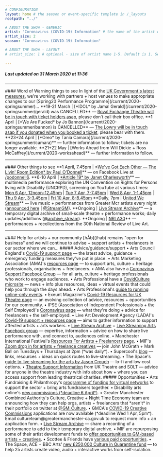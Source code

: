```yaml
---
# CONFIGURATION
layout: home # the season or event-specific template in /_layouts
rootpath: "../"

# ABOUT THE SHOW - GENERIC
artist: "Coronavirus (COVID-19) Information" # the name of the artist or company
artist_size: 2
season: "Coronavirus (COVID-19) Information"

# ABOUT THE SHOW - LAYOUT
# artist_size: 1 # optional - size of artist name 1-5. Default is 1. Set longer names to lower values

---
```

##### *Last updated on 31 March 2020 at 11:36*        
<hr>          
#### Word of Warning things to see         
In light of the <a href="http://www.gov.uk/coronavirus" target="_blank">UK Government's latest measures</a>, we're working with partners + host venues to make appropriate changes to our [Spring20 Performance Programme](/current/2020-springsummer)…                
**19-21 March | [*IDOL* by Jamal Gerald](/current/2020-springsummer/gerald) was CANCELLED** — <a href="http://www.royalexchange.co.uk/the-royal-exchange-theatre-suspension-of-activity-from-5pm-on-tuesday-17-march" target="_blank">Royal Exchange Theatre will be in touch with ticket holders asap</a>, please don't call their box office.          
**1 April | [*We Are Fucked* by Jo Bannon](/current/2020-springsummer/bannon) is CANCELLED** — <a href="http://thelowry.com/coronavirus" target="_blank">The Lowry will be in touch asap if you donated when you booked a ticket</a>, please bear with them.         
**23+24 April | [*Oreo* by Tania Camara](/current/2020-springsummer/camara)** — further information to follow; tickets are no longer available.       
**21+22 May | [Works Ahead from Will Dickie + Ross McCaffrey](/current/2020-worksahead)** — further information to follow.        
<hr>          
#### Other things to see         
**1 April, 7.45pm | <a href="http://www.facebook.com/events/3170120296332074" target="_blank">*We've Got Each Other — The Livin' Room Edition* by Paul O'Donnell</a>** — on Facebook Live at <a href="http://www.facebook.com/podonnell6" target="_blank">/podonnell6</a>.        
**6-10 April | <a href="http://facebook.com/events/3546308572110271" target="_blank">*Article 19* by Janet Charlesworth</a>** 
— multimedia performance exploring the UN Convention on Rights for Persons living with Disability (UNCRPD), screening on YouTube at various times: <a href="http://youtu.be/lJ0qvREVAsw" target="_blank">Mon 6 Apr, 12noon-12.45pm</a> | <a href="http://youtu.be/8GyDaO4_0pU" target="_blank">Tue 7 Apr, 7-7.45pm</a> | <a href="http://youtu.be/rMyOeayO_G0" target="_blank">Wed 8 Apr, 1-1.45pm</a> | <a href="http://youtu.be/xd7SMC7yc68" target="_blank">Thu 9 Apr, 3-3.45pm</a> | <a href="http://youtu.be/SoRl4fJ8x7g" target="_blank">Fri 10 Apr, 8-8.45pm</a>        
**Daily, 7pm | <a href="http://unitedwestream.co.uk" target="_blank">United We Stream</a>** — live music + performances from Greater Mcr artists every night (<a href="http://www.greatermanchester-ca.gov.uk/news/united-we-stream-to-broadcast-greater-manchester-culture-to-homes-around-the-world" target="_blank">announced here</a> | <a href="http://twitter.com/StreamGm" target="_blank">@StreamGM</a>).        
**Ongoing | <a href="http://livestreamarchive.co.uk/arcive" target="_blank">Live Stream Archive</a>** — a temporary digital archive of small-scale theatre + performance works; daily updates/additions (<a href="http://twitter.com/archive_stream" target="_blank">@archive_stream</a>).        
**Ongoing | <a href="http://nrla30.com" target="_blank">NRLA30</a>** — performances + recollections from the 30th National Review of Live Art.        
<hr>          
#### Help for artists + our community         
[hÅb](/hab) remains "open for business" and we will continue to advise + support artists + freelancers in our sector where we can…       
##### Advice/guidance/support         
• Arts Council England's <a href="http://artscouncil.org.uk/covid-19" target="_blank">Covid-19 support page</a> — the latest advice, guidance + emergency funding measures they've put in place.         
• Arts Marketing Association (AMA)'s <a href="http://www.a-m-a.co.uk/coronavirus-covid-19-resources" target="_blank">resources page</a> — to support arts, culture + heritage professionals, organisations + freelancers.        
• AMA also have a <a href="http://facebook.com/groups/AMACommunitySupport" target="_blank">Coronavirus Support Facebook Group</a> — for all arts, culture + heritage professionals who work to engage audiences.        
• Arts Professional have a <a href="http://www.artsprofessional.co.uk/magazine/covidculture" target="_blank">CovidCulture microsite</a>  — news + info plus resources, ideas + virtual events that could help you through the days ahead.          
• Arts Professional's <a href="http://www.artsprofessional.co.uk/news/covid-19-connecting-online-during-social-distancing" target="_blank">guide to running online-only events</a>.          
• Exeunt Magazine's <a href="http://exeuntmagazine.com/features/covid-19-resources-uk-theatre-freelancers" target="_blank">Covid-19 Resources for UK Theatre page</a> — an evolving collection of advice, resources + opportunities for our community.        
• IPSE (Association of Independent Professionals + the Self Employed)'s <a href="http://www.ipse.co.uk/ipse-news/news-listing/coronavirus-ipse-activity-and-advice-freelancers.html" target="_blank">Coronavirus page</a> — what they're doing + advice for freelancers + the self-employed.        
• Live Art Development Agency (LADA)'s <a href="http://www.thisisliveart.co.uk/resources/covid-19-support-resources" target="_blank">Covid-19 support + resources page</a> — aims to gather information to support affected artists + arts workers.         
• <a href="http://livestreamarchive.co.uk/resources" target="_blank">Live Stream Archive</a> + <a href="http://www.facebook.com/groups/livestreamingarts" target="_blank">Live Streaming Arts Facebook group</a> — expertise, information + advice on how to share live performance with, and connect to, audiences online.         
• Manchester International Festival's <a href="http://mif.co.uk/resources-for-freelance-creatives/" target="_blank">Resources For Artists + Freelancers page</a>.        
• MIF's <a href="http://mif.co.uk/mif-drop-in-artists-freelance-creatives" target="_blank">Zoom drop in for artists + freelance creatives</a> — join John McGrath + Mark Ball on Tuesdays + Thursdays at 2pm (*was daily*).        
• Supercool's <a href="http://supercooldesign.co.uk/blog/keeping-it-live" target="_blank">blog</a> — links, resources + ideas on quick routes to live-streaming.        
• The Space's <a href="http://www.thespace.org/resource/live-streaming-arts-lo-fi-and-low-cost-options" target="_blank">guide to live streaming for the arts by Jason Crouch</a> — lo-fi and low cost options.        
• <a href="http://theatresupport.info" target="_blank">Theatre Support Information</a> from UK Theatre and SOLT — advice for anyone in the theatre industry with info about how + where you can access support from leading theatrical charities.        
##### Opportunities         
• Arts Fundraising & Philanthropy's <a href="http://artsfundraising.org.uk/networks-funding" target="_blank">programme of funding for virtual networks</a> to support the sector + bring arts fundraisers together.        
• Disability arts online's <a href="http://disabilityarts.online/magazine/news/disability-arts-online-announces-new-commissions-for-disabled-artists" target="_blank">new commissions (*deadline 6 April*)</a>.         
• Greater Manchester Combined Authority's Culture, Creative + Night Time Economy team are announcing how they can help orgs, artists + freelancers that *aren't* in their portfolio on twitter at <a href="http://twitter.com/GM_Culture" target="_blank">@GM_Culture</a>.        
• GMCA's <a href="http://twitter.com/GM_Culture/status/1242747895876661248" target="_blank">COVID-19 Creative Commissions</a> applications are now available (*deadline Wed 1 Apr, 5pm*). Email cultureteam@greatermanchester-ca.gov.uk to request more info + an application form.        
• <a href="http://livestreamarchive.co.uk/contact" target="_blank">Live Stream Archive</a> — share a recording of a performance to add to their temporary digital archive.        
• MIF are repurposing some of their artist development funds to <a href="http://mif.co.uk/creatives_call_out" target="_blank">offer opportunities to GM-based artists + creatives</a>.      
• Scottee & Friends have <a href="http://www.scottee.co.uk/single-post/2020/03/20/Room-to-Respond-2020" target="_blank">various paid opportunities</a>.            
• The Space, ACE + BBC Arts' <a href="http://www.thespace.org/resource/culture-quarantine" target="_blank">new £250,000 Culture in Quarantine fund</a> — to help 25 artists create video, audio + interactive works from self-isolation.  
